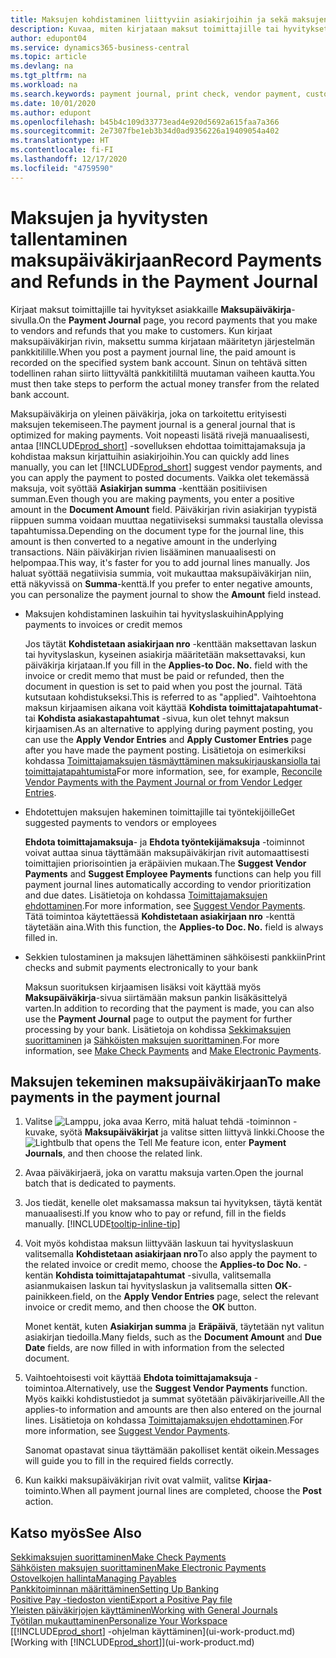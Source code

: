 ```yaml
---
title: Maksujen kohdistaminen liittyviin asiakirjoihin ja sekä maksujen kirjaaminen | Microsoft Docs
description: Kuvaa, miten kirjataan maksut toimittajille tai hyvitykset asiakkaille.
author: edupont04
ms.service: dynamics365-business-central
ms.topic: article
ms.devlang: na
ms.tgt_pltfrm: na
ms.workload: na
ms.search.keywords: payment journal, print check, vendor payment, customer refund, creditor, debt, balance due, AP
ms.date: 10/01/2020
ms.author: edupont
ms.openlocfilehash: b45b4c109d33773ead4e920d5692a615faa7a366
ms.sourcegitcommit: 2e7307fbe1eb3b34d0ad9356226a19409054a402
ms.translationtype: HT
ms.contentlocale: fi-FI
ms.lasthandoff: 12/17/2020
ms.locfileid: "4759590"
---
```

# <a name="record-payments-and-refunds-in-the-payment-journal"></a><span data-ttu-id="5c954-103">Maksujen ja hyvitysten tallentaminen maksupäiväkirjaan</span><span class="sxs-lookup"><span data-stu-id="5c954-103">Record Payments and Refunds in the Payment Journal</span></span>

<span data-ttu-id="5c954-104">Kirjaat maksut toimittajille tai hyvitykset asiakkaille **Maksupäiväkirja**-sivulla.</span><span class="sxs-lookup"><span data-stu-id="5c954-104">On the **Payment Journal** page, you record payments that you make to vendors and refunds that you make to customers.</span></span> <span data-ttu-id="5c954-105">Kun kirjaat maksupäiväkirjan rivin, maksettu summa kirjataan määritetyn järjestelmän pankkitilille.</span><span class="sxs-lookup"><span data-stu-id="5c954-105">When you post a payment journal line, the paid amount is recorded on the specified system bank account.</span></span> <span data-ttu-id="5c954-106">Sinun on tehtävä sitten todellinen rahan siirto liittyvältä pankkitililtä muutaman vaiheen kautta.</span><span class="sxs-lookup"><span data-stu-id="5c954-106">You must then take steps to perform the actual money transfer from the related bank account.</span></span>  

<span data-ttu-id="5c954-107">Maksupäiväkirja on yleinen päiväkirja, joka on tarkoitettu erityisesti maksujen tekemiseen.</span><span class="sxs-lookup"><span data-stu-id="5c954-107">The payment journal is a general journal that is optimized for making payments.</span></span> <span data-ttu-id="5c954-108">Voit nopeasti lisätä rivejä manuaalisesti, antaa [!INCLUDE[prod_short](includes/prod_short.md)] -sovelluksen ehdottaa toimittajamaksuja ja kohdistaa maksun kirjattuihin asiakirjoihin.</span><span class="sxs-lookup"><span data-stu-id="5c954-108">You can quickly add lines manually, you can let [!INCLUDE[prod_short](includes/prod_short.md)] suggest vendor payments, and you can apply the payment to posted documents.</span></span> <span data-ttu-id="5c954-109">Vaikka olet tekemässä maksuja, voit syöttää **Asiakirjan summa** -kenttään positiivisen summan.</span><span class="sxs-lookup"><span data-stu-id="5c954-109">Even though you are making payments, you enter a positive amount in the **Document Amount** field.</span></span> <span data-ttu-id="5c954-110">Päiväkirjan rivin asiakirjan tyypistä riippuen summa voidaan muuttaa negatiiviseksi summaksi taustalla olevissa tapahtumissa.</span><span class="sxs-lookup"><span data-stu-id="5c954-110">Depending on the document type for the journal line, this amount is then converted to a negative amount in the underlying transactions.</span></span> <span data-ttu-id="5c954-111">Näin päiväkirjan rivien lisääminen manuaalisesti on helpompaa.</span><span class="sxs-lookup"><span data-stu-id="5c954-111">This way, it's faster for you to add journal lines manually.</span></span> <span data-ttu-id="5c954-112">Jos haluat syöttää negatiivisia summia, voit mukauttaa maksupäiväkirjan niin, että näkyvissä on **Summa**-kenttä.</span><span class="sxs-lookup"><span data-stu-id="5c954-112">If you prefer to enter negative amounts, you can personalize the payment journal to show the **Amount** field instead.</span></span>  

- <span data-ttu-id="5c954-113">Maksujen kohdistaminen laskuihin tai hyvityslaskuihin</span><span class="sxs-lookup"><span data-stu-id="5c954-113">Applying payments to invoices or credit memos</span></span>

    <span data-ttu-id="5c954-114">Jos täytät **Kohdistetaan asiakirjaan nro** -kenttään maksettavan laskun tai hyvityslaskun, kyseinen asiakirja määritetään maksettavaksi, kun päiväkirja kirjataan.</span><span class="sxs-lookup"><span data-stu-id="5c954-114">If you fill in the **Applies-to Doc. No.** field with the invoice or credit memo that must be paid or refunded, then the document in question is set to paid when you post the journal.</span></span> <span data-ttu-id="5c954-115">Tätä kutsutaan kohdistukseksi.</span><span class="sxs-lookup"><span data-stu-id="5c954-115">This is referred to as "applied".</span></span> <span data-ttu-id="5c954-116">Vaihtoehtona maksun kirjaamisen aikana voit käyttää **Kohdista toimittajatapahtumat**- tai **Kohdista asiakastapahtumat** -sivua, kun olet tehnyt maksun kirjaamisen.</span><span class="sxs-lookup"><span data-stu-id="5c954-116">As an alternative to applying during payment posting, you can use the **Apply Vendor Entries** and **Apply Customer Entries** page after you have made the payment posting.</span></span> <span data-ttu-id="5c954-117">Lisätietoja on esimerkiksi kohdassa [Toimittajamaksujen täsmäyttäminen maksukirjauskansiolla tai toimittajatapahtumista](payables-how-apply-purchase-transactions-manually.md)</span><span class="sxs-lookup"><span data-stu-id="5c954-117">For more information, see, for example, [Reconcile Vendor Payments with the Payment Journal or from Vendor Ledger Entries](payables-how-apply-purchase-transactions-manually.md).</span></span>  

- <span data-ttu-id="5c954-118">Ehdotettujen maksujen hakeminen toimittajille tai työntekijöille</span><span class="sxs-lookup"><span data-stu-id="5c954-118">Get suggested payments to vendors or employees</span></span>

    <span data-ttu-id="5c954-119">**Ehdota toimittajamaksuja**- ja **Ehdota työntekijämaksuja** -toiminnot voivat auttaa sinua täyttämään maksupäiväkirjan rivit automaattisesti toimittajien priorisointien ja eräpäivien mukaan.</span><span class="sxs-lookup"><span data-stu-id="5c954-119">The **Suggest Vendor Payments** and **Suggest Employee Payments** functions can help you fill payment journal lines automatically according to vendor prioritization and due dates.</span></span> <span data-ttu-id="5c954-120">Lisätietoja on kohdassa [Toimittajamaksujen ehdottaminen](payables-how-suggest-vendor-payments.md).</span><span class="sxs-lookup"><span data-stu-id="5c954-120">For more information, see [Suggest Vendor Payments](payables-how-suggest-vendor-payments.md).</span></span> <span data-ttu-id="5c954-121">Tätä toimintoa käytettäessä **Kohdistetaan asiakirjaan nro** -kenttä täytetään aina.</span><span class="sxs-lookup"><span data-stu-id="5c954-121">With this function, the **Applies-to Doc. No.** field is always filled in.</span></span>  

- <span data-ttu-id="5c954-122">Sekkien tulostaminen ja maksujen lähettäminen sähköisesti pankkiin</span><span class="sxs-lookup"><span data-stu-id="5c954-122">Print checks and submit payments electronically to your bank</span></span>

    <span data-ttu-id="5c954-123">Maksun suorituksen kirjaamisen lisäksi voit käyttää myös **Maksupäiväkirja**-sivua siirtämään maksun pankin lisäkäsittelyä varten.</span><span class="sxs-lookup"><span data-stu-id="5c954-123">In addition to recording that the payment is made, you can also use the **Payment Journal** page to output the payment for further processing by your bank.</span></span> <span data-ttu-id="5c954-124">Lisätietoja on kohdissa [Sekkimaksujen suorittaminen](payables-how-work-checks.md) ja [Sähköisten maksujen suorittaminen](finance-make-payments-with-bank-data-conversion-service-or-sepa-credit-transfer.md#exporting-payments-to-a-bank-file).</span><span class="sxs-lookup"><span data-stu-id="5c954-124">For more information, see [Make Check Payments](payables-how-work-checks.md) and [Make Electronic Payments](finance-make-payments-with-bank-data-conversion-service-or-sepa-credit-transfer.md#exporting-payments-to-a-bank-file).</span></span>  

## <a name="to-make-payments-in-the-payment-journal"></a><span data-ttu-id="5c954-125">Maksujen tekeminen maksupäiväkirjaan</span><span class="sxs-lookup"><span data-stu-id="5c954-125">To make payments in the payment journal</span></span>

1. <span data-ttu-id="5c954-126">Valitse ![Lamppu, joka avaa Kerro, mitä haluat tehdä -toiminnon](media/ui-search/search_small.png "Kerro, mitä haluat tehdä") -kuvake, syötä **Maksupäiväkirjat** ja valitse sitten liittyvä linkki.</span><span class="sxs-lookup"><span data-stu-id="5c954-126">Choose the ![Lightbulb that opens the Tell Me feature](media/ui-search/search_small.png "Tell me what you want to do") icon, enter **Payment Journals**, and then choose the related link.</span></span>
2. <span data-ttu-id="5c954-127">Avaa päiväkirjaerä, joka on varattu maksuja varten.</span><span class="sxs-lookup"><span data-stu-id="5c954-127">Open the journal batch that is dedicated to payments.</span></span>
3. <span data-ttu-id="5c954-128">Jos tiedät, kenelle olet maksamassa maksun tai hyvityksen, täytä kentät manuaalisesti.</span><span class="sxs-lookup"><span data-stu-id="5c954-128">If you know who to pay or refund, fill in the fields manually.</span></span> [!INCLUDE[tooltip-inline-tip](includes/tooltip-inline-tip_md.md)]
4. <span data-ttu-id="5c954-129">Voit myös kohdistaa maksun liittyvään laskuun tai hyvityslaskuun valitsemalla **Kohdistetaan asiakirjaan nro**</span><span class="sxs-lookup"><span data-stu-id="5c954-129">To also apply the payment to the related invoice or credit memo, choose the **Applies-to Doc No.**</span></span> <span data-ttu-id="5c954-130">-kentän **Kohdista toimittajatapahtumat** -sivulla, valitsemalla asianmukaisen laskun tai hyvityslaskun ja valitsemalla sitten **OK**-painikkeen.</span><span class="sxs-lookup"><span data-stu-id="5c954-130">field, on the **Apply Vendor Entries** page, select the relevant invoice or credit memo, and then choose the **OK** button.</span></span>

    <span data-ttu-id="5c954-131">Monet kentät, kuten **Asiakirjan summa** ja **Eräpäivä**, täytetään nyt valitun asiakirjan tiedoilla.</span><span class="sxs-lookup"><span data-stu-id="5c954-131">Many fields, such as the **Document Amount** and **Due Date** fields, are now filled in with information from the selected document.</span></span>
5. <span data-ttu-id="5c954-132">Vaihtoehtoisesti voit käyttää **Ehdota toimittajamaksuja** -toimintoa.</span><span class="sxs-lookup"><span data-stu-id="5c954-132">Alternatively, use the **Suggest Vendor Payments** function.</span></span> <span data-ttu-id="5c954-133">Myös kaikki kohdistustiedot ja summat syötetään päiväkirjariveille.</span><span class="sxs-lookup"><span data-stu-id="5c954-133">All the applies-to information and amounts are then also entered on the journal lines.</span></span> <span data-ttu-id="5c954-134">Lisätietoja on kohdassa [Toimittajamaksujen ehdottaminen](payables-how-suggest-vendor-payments.md).</span><span class="sxs-lookup"><span data-stu-id="5c954-134">For more information, see [Suggest Vendor Payments](payables-how-suggest-vendor-payments.md).</span></span>

    <span data-ttu-id="5c954-135">Sanomat opastavat sinua täyttämään pakolliset kentät oikein.</span><span class="sxs-lookup"><span data-stu-id="5c954-135">Messages will guide you to fill in the required fields correctly.</span></span>
6.  <span data-ttu-id="5c954-136">Kun kaikki maksupäiväkirjan rivit ovat valmiit, valitse **Kirjaa**-toiminto.</span><span class="sxs-lookup"><span data-stu-id="5c954-136">When all payment journal lines are completed, choose the **Post** action.</span></span>

## <a name="see-also"></a><span data-ttu-id="5c954-137">Katso myös</span><span class="sxs-lookup"><span data-stu-id="5c954-137">See Also</span></span>
[<span data-ttu-id="5c954-138">Sekkimaksujen suorittaminen</span><span class="sxs-lookup"><span data-stu-id="5c954-138">Make Check Payments</span></span>](payables-how-work-checks.md)  
[<span data-ttu-id="5c954-139">Sähköisten maksujen suorittaminen</span><span class="sxs-lookup"><span data-stu-id="5c954-139">Make Electronic Payments</span></span>](finance-make-payments-with-bank-data-conversion-service-or-sepa-credit-transfer.md#exporting-payments-to-a-bank-file)  
[<span data-ttu-id="5c954-140">Ostovelkojen hallinta</span><span class="sxs-lookup"><span data-stu-id="5c954-140">Managing Payables</span></span>](payables-manage-payables.md)  
[<span data-ttu-id="5c954-141">Pankkitoiminnan määrittäminen</span><span class="sxs-lookup"><span data-stu-id="5c954-141">Setting Up Banking</span></span>](bank-setup-banking.md)  
[<span data-ttu-id="5c954-142">Positive Pay -tiedoston vienti</span><span class="sxs-lookup"><span data-stu-id="5c954-142">Export a Positive Pay file</span></span>](finance-how-positive-pay.md)  
[<span data-ttu-id="5c954-143">Yleisten päiväkirjojen käyttäminen</span><span class="sxs-lookup"><span data-stu-id="5c954-143">Working with General Journals</span></span>](ui-work-general-journals.md)  
[<span data-ttu-id="5c954-144">Työtilan mukauttaminen</span><span class="sxs-lookup"><span data-stu-id="5c954-144">Personalize Your Workspace</span></span>](ui-personalization-user.md)  
<span data-ttu-id="5c954-145">[[!INCLUDE[prod_short](includes/prod_short.md)] -ohjelman käyttäminen](ui-work-product.md)</span><span class="sxs-lookup"><span data-stu-id="5c954-145">[Working with [!INCLUDE[prod_short](includes/prod_short.md)]](ui-work-product.md)</span></span>  
